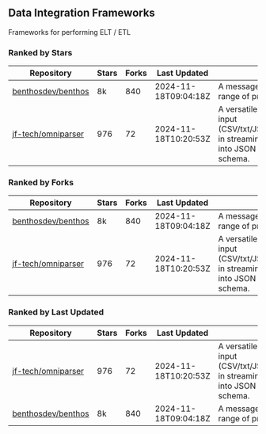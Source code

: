 ## Data Integration Frameworks

Frameworks for performing ELT / ETL

### Ranked by Stars

| Repository | Stars | Forks | Last Updated | Description | 
|------------|-------|-------|--------------|-------------|
| [benthosdev/benthos](https://github.com/benthosdev/benthos) | 8k | 840 | 2024-11-18T09:04:18Z |  A message streaming bridge between a range of protocols. |
| [jf-tech/omniparser](https://github.com/jf-tech/omniparser) | 976 | 72 | 2024-11-18T10:20:53Z |  A versatile ETL library that parses text input (CSV/txt/JSON/XML/EDI/X12/EDIFACT/etc) in streaming fashion and transforms data into JSON output using data-driven schema. |

### Ranked by Forks

| Repository | Stars | Forks | Last Updated | Description | 
|------------|-------|-------|--------------|-------------|
| [benthosdev/benthos](https://github.com/benthosdev/benthos) | 8k | 840 | 2024-11-18T09:04:18Z |  A message streaming bridge between a range of protocols. |
| [jf-tech/omniparser](https://github.com/jf-tech/omniparser) | 976 | 72 | 2024-11-18T10:20:53Z |  A versatile ETL library that parses text input (CSV/txt/JSON/XML/EDI/X12/EDIFACT/etc) in streaming fashion and transforms data into JSON output using data-driven schema. |

### Ranked by Last Updated

| Repository | Stars | Forks | Last Updated | Description | 
|------------|-------|-------|--------------|-------------|
| [jf-tech/omniparser](https://github.com/jf-tech/omniparser) | 976 | 72 | 2024-11-18T10:20:53Z |  A versatile ETL library that parses text input (CSV/txt/JSON/XML/EDI/X12/EDIFACT/etc) in streaming fashion and transforms data into JSON output using data-driven schema. |
| [benthosdev/benthos](https://github.com/benthosdev/benthos) | 8k | 840 | 2024-11-18T09:04:18Z |  A message streaming bridge between a range of protocols. |

